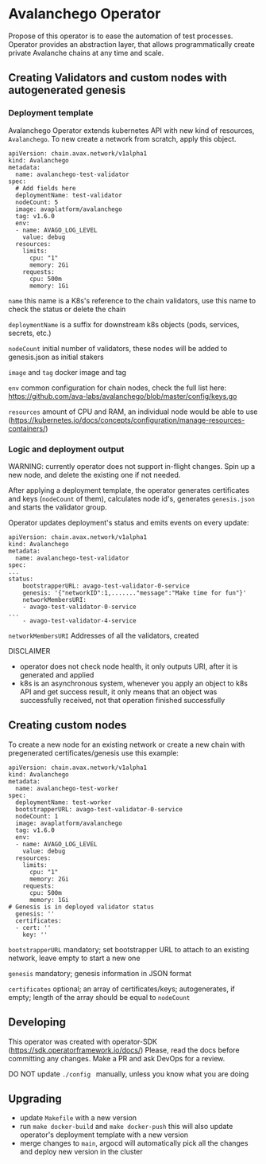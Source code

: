 # Avalanchego Operator
Propose of this operator is to ease the automation of test processes. Operator provides an abstraction layer, that allows programmatically create private Avalanche chains at any time and scale.

## Creating Validators and custom nodes with autogenerated genesis

### Deployment template
Avalanchego Operator extends kubernetes API with new kind of resources, `Avalanchego`. To new create a network from scratch, apply this object.

```
apiVersion: chain.avax.network/v1alpha1
kind: Avalanchego
metadata:
  name: avalanchego-test-validator
spec:
  # Add fields here
  deploymentName: test-validator
  nodeCount: 5
  image: avaplatform/avalanchego
  tag: v1.6.0
  env:
  - name: AVAGO_LOG_LEVEL
    value: debug
  resources:
    limits:
      cpu: "1"
      memory: 2Gi
    requests:
      cpu: 500m
      memory: 1Gi
```

`name` this name is a K8s's reference to the chain validators, use this name to check the status or delete the chain

`deploymentName` is a suffix for downstream k8s objects (pods, services, secrets, etc.)

`nodeCount` initial number of validators, these nodes will be added to genesis.json as initial stakers

`image` and `tag` docker image and tag

`env` common configuration for chain nodes, check the full list here: https://github.com/ava-labs/avalanchego/blob/master/config/keys.go

`resources` amount of CPU and RAM, an individual node would be able to use (https://kubernetes.io/docs/concepts/configuration/manage-resources-containers/)

### Logic and deployment output
WARNING: currently operator does not support in-flight changes. Spin up a new node, and delete the existing one if not needed.

After applying a deployment template, the operator generates certificates and keys (`nodeCount` of them), calculates node id's, generates `genesis.json` and starts the validator group.

Operator updates deployment's status and emits events on every update:
```
apiVersion: chain.avax.network/v1alpha1
kind: Avalanchego
metadata:
  name: avalanchego-test-validator
spec:
...
status:
    bootstrapperURL: avago-test-validator-0-service
    genesis: '{"networkID":1,......."message":"Make time for fun"}'
    networkMembersURI:
    - avago-test-validator-0-service
...
    - avago-test-validator-4-service
```

`networkMembersURI` Addresses of all the validators, created

DISCLAIMER

* operator does not check node health, it only outputs URI, after it is generated and applied
* k8s is an asynchronous system, whenever you apply an object to k8s API and get success result, it only means that an object was successfully received, not that operation finished successfully

## Creating custom nodes
To create a new node for an existing network or create a new chain with pregenerated certificates/genesis use this example:

```
apiVersion: chain.avax.network/v1alpha1
kind: Avalanchego
metadata:
  name: avalanchego-test-worker
spec:
  deploymentName: test-worker
  bootstrapperURL: avago-test-validator-0-service
  nodeCount: 1
  image: avaplatform/avalanchego
  tag: v1.6.0
  env:
  - name: AVAGO_LOG_LEVEL
    value: debug
  resources:
    limits:
      cpu: "1"
      memory: 2Gi
    requests:
      cpu: 500m
      memory: 1Gi
# Genesis is in deployed validator status
  genesis: ''
  certificates:
  - cert: ''
    key: ''
```

`bootstrapperURL` mandatory; set bootstrapper URL to attach to an existing network, leave empty to start a new one

`genesis` mandatory; genesis information in JSON format

`certificates` optional; an array of certificates/keys; autogenerates, if empty; length of the array should be equal to `nodeCount`

## Developing
This operator was created with operator-SDK (https://sdk.operatorframework.io/docs/)
Please, read the docs before committing any changes.
Make a PR and ask DevOps for a review.

DO NOT update `./config ` manually, unless you know what you are doing

## Upgrading

* update `Makefile` with a new version
* run `make docker-build`  and `make docker-push` this will also update operator's deployment template with a new version
* merge changes to `main`, argocd will automatically pick all the changes and deploy new version in the cluster
 